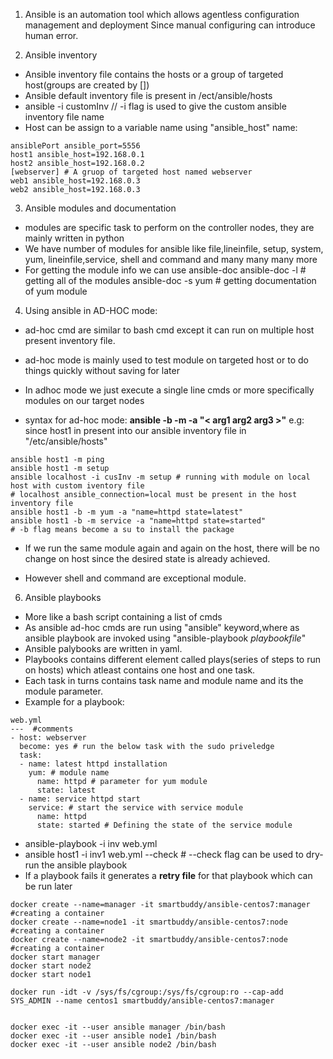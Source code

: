 1. Ansible is an automation tool which allows agentless configuration management 
   and deployment 
   Since manual configuring can introduce human error.


2. Ansible inventory 
* Ansible inventory file contains the hosts or a group of targeted host(groups are created by [])
* Ansible default inventory file is present in /ect/ansible/hosts 
* ansible -i customInv // -i flag is used to give the custom ansible inventory file name
* Host can be assign to a variable name using "ansible_host" name:
```
ansiblePort ansible_port=5556
host1 ansible_host=192.168.0.1 
host2 ansible_host=192.168.0.2
[webserver] # A gruop of targeted host named webserver 
web1 ansible_host=192.168.0.3
web2 ansible_host=192.168.0.3
```

3. Ansible modules and documentation 
* modules are specific task to perform on the controller nodes, they are mainly written in python
* We have number of modules for ansible like
file,lineinfile, setup, system, yum, lineinfile,service,  shell and command and many many many more
* For getting the module info we can use ansible-doc 
  ansible-doc -l  # getting all of the modules 
  ansible-doc -s yum # getting documentation of yum module
  

4. Using ansible in AD-HOC mode:
* ad-hoc cmd are similar to bash cmd except it can run on multiple host 
present inventory file. 
* ad-hoc mode is mainly used to test module on targeted host or to do things
  quickly without saving for later 
* In adhoc mode we just execute a single line cmds or more specifically 
modules on our target nodes 

* syntax for ad-hoc mode:
**ansible <HOST> -b -m <module-name> -a "< arg1 arg2 arg3 >"**
e.g: since host1 in present into our ansible inventory file
in "/etc/ansible/hosts"
```
ansible host1 -m ping
ansible host1 -m setup
ansible localhost -i cusInv -m setup # running with module on local host with custom iventory file
# localhost ansible_connection=local must be present in the host inventory file
ansible host1 -b -m yum -a "name=httpd state=latest" 
ansible host1 -b -m service -a "name=httpd state=started"
# -b flag means become a su to install the package
```
* If we run the same  module again and again on the host, there will be no change on host since the desired 
state is already achieved.

* However shell and command are exceptional module.


6. Ansible playbooks

* More like a bash script containing a list of cmds 
* As ansible ad-hoc cmds are run using "ansible" keyword,where as ansible playbook 
are invoked using "ansible-playbook *playbookfile*"
* Ansible palybooks are written in yaml.
* Playbooks contains different element called plays(series of steps to run on hosts) which atleast contains 
	one host and one task.
* Each task in turns contains task name and module name and its the module parameter.
* Example for a playbook:
```
web.yml 
---  #comments 
- host: webserver
  become: yes # run the below task with the sudo priveledge 
  task: 
  - name: latest httpd installation
    yum: # module name 
      name: httpd # parameter for yum module 
      state: latest
  - name: service httpd start
  	service: # start the service with service module 
  	  name: httpd
  	  state: started # Defining the state of the service module
```

* ansible-playbook -i inv web.yml 
* ansible host1 -i inv1 web.yml --check # --check flag can be used to dry-run the ansible playbook
* If a playbook fails it generates a **retry file** for that playbook which can be run later




```
docker create --name=manager -it smartbuddy/ansible-centos7:manager #creating a container
docker create --name=node1 -it smartbuddy/ansible-centos7:node #creating a container
docker create --name=node2 -it smartbuddy/ansible-centos7:node #creating a container
docker start manager
docker start node2
docker start node1

docker run -idt -v /sys/fs/cgroup:/sys/fs/cgroup:ro --cap-add SYS_ADMIN --name centos1 smartbuddy/ansible-centos7:manager


docker exec -it --user ansible manager /bin/bash
docker exec -it --user ansible node1 /bin/bash
docker exec -it --user ansible node2 /bin/bash

```
